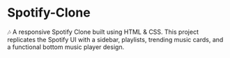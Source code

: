 # Spotify-Clone
🎶 A responsive Spotify Clone built using HTML &amp; CSS. This project replicates the Spotify UI with a sidebar, playlists, trending music cards, and a functional bottom music player design.
